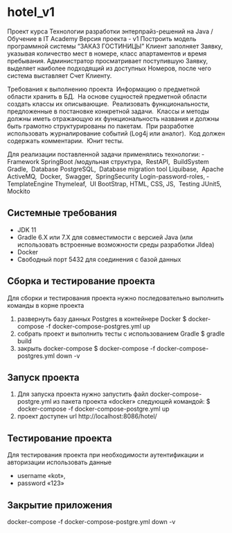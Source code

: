 # hotel_v1
Проект курса Технологии разработки энтерпрайз-решений на Java /Обучение в IT Academy 
Версия проекта - v1
Построить модель программной системы “ЗАКАЗ ГОСТИНИЦЫ” 
Клиент заполняет Заявку, указывая количество мест в номере, класс апартаментов и время пребывания. 
Администратор просматривает поступившую Заявку, выделяет наиболее подходящий из доступных Номеров, после чего система выставляет Счет Клиенту.

Требования к выполнению проекта 
­ Информацию о предметной области хранить в БД. 
­ На основе сущностей предметной области создать классы их описывающие. 
­ Реализовать функциональности, предложенные в постановке конкретной задачи. 
­ Классы и методы должны иметь отражающую их функциональность названия и должны быть грамотно структурированы по пакетам. 
­ При разработке использовать журналирование событий (Log4j или аналог). 
­ Код должен содержать комментарии. 
­ Юнит тесты.

Для реализации поставленной задачи применялись технологии: 
­ Framework SpringBoot /модульная структура, ­ RestAPI, 
­ BuildSystem Gradle, 
­ Database PostgreSQL, 
­ Database migration tool Liquibase, 
­ Apache ActiveMQ, 
­ Docker, 
­ Swagger, 
­ SpringSecurity Login-password-roles, 
­ TemplateEngine Thymeleaf, 
­ UI BootStrap, HTML, CSS, JS, 
­ Testing JUnit5, Mockito

## Системные требования
- JDK 11
- Gradle 6.X или 7.X для совместимости с версией Java (или использовать встроенные возможности среды разработки JIdea)
- Docker
- Свободный порт 5432 для соединения с базой данных
## Сборка и тестирование проекта
Для сборки и тестирования проекта нужно последовательно выполнить команды в корне проекта
1) развернуть базу данных Postgres в контейнере Docker
   $ docker-compose -f docker-compose-postgres.yml up
2) собрать проект и выполнить тесты с использованием Gradle
   $ gradle build
3) закрыть docker-compose
   $ docker-compose -f docker-compose-postgres.yml down -v
## Запуск проекта
1) Для запуска проекта нужно запустить файл docker-compose-postgre.yml из пакета проекта «docker» следующей командой:
   $ docker-compose -f docker-compose-postgre.yml up
2) проект доступен url  http://localhost:8086/hotel/
## Тестирование проекта
Для тестирования проекта при необходимости аутентификации и авторизации использовать данные
- username  «kot»,
- password «123»
## Закрытие приложения
docker-compose -f docker-compose-postgre.yml down -v
